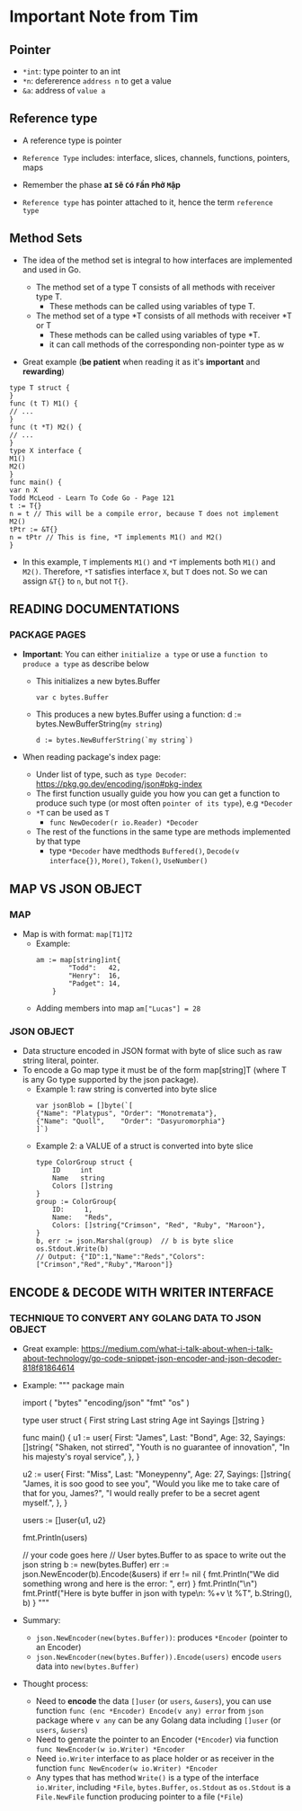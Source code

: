 # Important Note from Tim

## Pointer

- `*int`: type pointer to an int
-  `*n`: defererence `address n` to get a value
- `&a`: address of `value a`

## Reference type
- A reference type is pointer

- `Reference Type` includes: interface, slices, channels, functions, pointers, maps
- Remember the phase **a`I` `S`ẽ `C`ó `F`ần `P`hở `M`ập**
- `Reference type` has pointer attached to it, hence the term `reference type`

## Method Sets
- The idea of the method set is integral to how interfaces are implemented and used in Go.
    - The method set of a type T consists of all methods with receiver type T.
        - These methods can be called using variables of type T.
    - The method set of a type *T consists of all methods with receiver *T or T
        - These methods can be called using variables of type *T.
        - it can call methods of the corresponding non-pointer type as w

- Great example (**be patient** when reading it as it's **important** and **rewarding**)

```
type T struct {
}
func (t T) M1() {
// ...
}
func (t *T) M2() {
// ...
}
type X interface {
M1()
M2()
}
func main() {
var n X
Todd McLeod - Learn To Code Go - Page 121
t := T{}
n = t // This will be a compile error, because T does not implement M2()
tPtr := &T{}
n = tPtr // This is fine, *T implements M1() and M2()
}
```

- In this example, `T` implements `M1()` and `*T` implements both `M1()` and `M2()`. Therefore,
`*T` satisfies interface `X`, but `T` does not. So we can assign `&T{}` to `n`, but not `T{}`.

## READING DOCUMENTATIONS
### PACKAGE PAGES
- **Important**: You can either `initialize a type` or use a `function to produce a type` as describe below
  - This initializes a new bytes.Buffer
    ```
    var c bytes.Buffer
    ```
  - This produces a new bytes.Buffer using a function: d := bytes.NewBufferString(`my string`)
    ```
    d := bytes.NewBufferString(`my string`)
    ```
  
- When reading package's index page:
  - Under list of type, such as `type Decoder`: https://pkg.go.dev/encoding/json#pkg-index 
  - The first function usually guide you how you can get a function to produce such type (or most often `pointer of its type`), e.g `*Decoder`
  - `*T` can be used as `T`
    - `func NewDecoder(r io.Reader) *Decoder`
  - The rest of the functions in the same type are methods implemented by that type
    - type `*Decoder` have medthods `Buffered()`, `Decode(v interface{})`, `More()`, `Token()`, `UseNumber()`

  

## MAP VS JSON OBJECT
### MAP
- Map is with format: `map[T1]T2`
  - Example: 
    ```
    am := map[string]int{
            "Todd":   42,
            "Henry":  16,
            "Padget": 14,
        }
    ```
  - Adding members into map
    `am["Lucas"] = 28`

### JSON OBJECT
- Data structure encoded in JSON format with byte of slice such as raw string literal, pointer.
- To encode a Go map type it must be of the form map[string]T (where T is any Go type supported by the json package).
  - Example 1: raw string is converted into byte slice
    ```
    var jsonBlob = []byte(`[
	{"Name": "Platypus", "Order": "Monotremata"},
	{"Name": "Quoll",    "Order": "Dasyuromorphia"}
    ]`)
    ```
  - Example 2: a VALUE of a struct is converted into byte slice
    ```
    type ColorGroup struct {
		ID     int
		Name   string
		Colors []string
	}
	group := ColorGroup{
		ID:     1,
		Name:   "Reds",
		Colors: []string{"Crimson", "Red", "Ruby", "Maroon"},
	}
	b, err := json.Marshal(group)  // b is byte slice
    os.Stdout.Write(b)
    // Output: {"ID":1,"Name":"Reds","Colors":["Crimson","Red","Ruby","Maroon"]}
    ```

## ENCODE & DECODE WITH WRITER INTERFACE
### TECHNIQUE TO CONVERT ANY GOLANG DATA TO JSON OBJECT
- Great example: https://medium.com/what-i-talk-about-when-i-talk-about-technology/go-code-snippet-json-encoder-and-json-decoder-818f81864614
- Example:
  """
  package main

  import (
    "bytes"
    "encoding/json"
    "fmt"
    "os"
  )

  type user struct {
    First   string
    Last    string
    Age     int
    Sayings []string
  }

  func main() {
    u1 := user{
      First: "James",
      Last:  "Bond",
      Age:   32,
      Sayings: []string{
        "Shaken, not stirred",
        "Youth is no guarantee of innovation",
        "In his majesty's royal service",
      },
    }

    u2 := user{
      First: "Miss",
      Last:  "Moneypenny",
      Age:   27,
      Sayings: []string{
        "James, it is soo good to see you",
        "Would you like me to take care of that for you, James?",
        "I would really prefer to be a secret agent myself.",
      },
    }

    users := []user{u1, u2}

    fmt.Println(users)

    // your code goes here
    // User bytes.Buffer to as space to write out the json string
    b := new(bytes.Buffer)
    err := json.NewEncoder(b).Encode(&users)
    if err != nil {
      fmt.Println("We did something wrong and here is the error: ", err)
    }
    fmt.Println("\n")
    fmt.Printf("Here is byte buffer in json with type\n: %+v \t %T", b.String(), b)
  }
  """
- Summary:
  - `json.NewEncoder(new(bytes.Buffer))`: produces `*Encoder` (pointer to an Encoder)
  -  `json.NewEncoder(new(bytes.Buffer)).Encode(users)` encode `users` data into `new(bytes.Buffer)`
- Thought process:
  - Need to **encode** the data `[]user` (or `users`, `&users`), you can use function `func (enc *Encoder) Encode(v any) error` from `json` package where `v any` can be any Golang data including `[]user` (or `users`, `&users`)
  - Need to genrate the pointer to an Encoder (`*Encoder`) via function `func NewEncoder(w io.Writer) *Encoder`
  - Need `io.Writer` interface to as place holder or as receiver in the function `func NewEncoder(w io.Writer) *Encoder`
  - Any types that has method `Write()` is a type of the interface `io.Writer`, including `*File`, `bytes.Buffer`, `os.Stdout` as `os.Stdout` is a `File.NewFile` function producing pointer to a file (`*File`)
